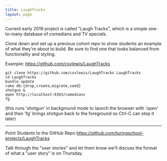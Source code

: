 ```yaml
---
title: LaughTracks
layout: page
---
```



Current early 2019 project is called "Laugh Tracks", which is a simple one-to-many
database of comedians and TV specials.

Clone down and set up a previous cohort repo to show students an example of what
they're about to build. Be sure to find one that looks balanced from functionality
and styling.

Example: https://github.com/csvlewis/LaughTracks

```
git clone https://github.com/csvlewis/LaughTracks LaughTracks
cd LaughTracks
bundle update
rake db:{drop,create,migrate,seed}
shotgun &
open http://localhost:9393/comedians
fg

```

(this runs 'shotgun' in background mode to launch the browser with 'open' and
then 'fg' brings shotgun back to the foreground so Ctrl-C can stop it later)

---

Point Students to the GitHub Repo
https://github.com/turingschool-projects/LaughTracks

Talk through the "user stories" and let them know we'll discuss the format of
what a "user story" is on Thursday.
